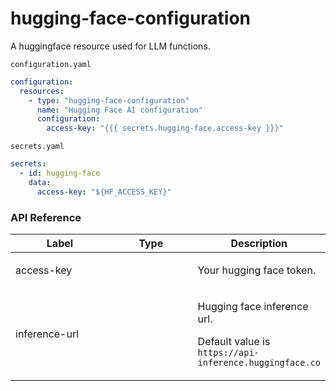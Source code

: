 # hugging-face-configuration

A huggingface resource used for LLM functions.





`configuration.yaml`
```yaml
configuration:
  resources:
    - type: "hugging-face-configuration"
      name: "Hugging Face AI configuration"
      configuration:
        access-key: "{{{ secrets.hugging-face.access-key }}}"
```

`secrets.yaml`
```yaml
secrets:
  - id: hugging-face
    data:
      access-key: "${HF_ACCESS_KEY}"
```
### API Reference

<table><thead><tr><th width="158.33333333333331">Label</th><th width="139">Type</th><th>Description</th></tr></thead><tbody><tr><td>access-key</td><td><br></td><td><p>Your hugging face token. </p></td></tr><tr><td>inference-url</td><td><br></td><td><p>Hugging face inference url.</p><p></p><p>Default value is <code>https://api-inference.huggingface.co</code></p></td></tr></tbody></table>
